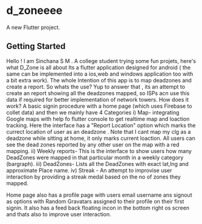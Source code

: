 # d_zoneeee

A new Flutter project.

## Getting Started
Hello ! I am Sinchana S M . A college student trying some fun projets, here's what D_Zone is all about 
Its a flutter application designed for android ( the same can be implemented into a ios,web and windows application too with a bit extra work).
The whole Intention of this app is to map deadzones and create a report. So whats the use? Yup to answer that , its an attempt to create an report showing all the deadzones mapped, so ISPs acn use this data if required for better implementation of network towers.
How does it work?
A basic signin procedure  with a home page (which uses Firebase to collet data) and then we mainly have 4 Categories 
i) Map- integrating Google maps with help fo flutter console to get realtime map and loaction tracking. Here the interface has a "Report Location" option which marks the currect location of user as an deadzone . Note that I cant map my clg as a deadzone while sitting at home, it only marks current loaction. All users can see the dead zones reported by any other user on the map with a red mapping. 
ii) Weekly reports- This is the interface to show users how many DeadZones were mapped in that particular month in a weekly category (bargraph).
iii) DeadZones- Lists all the DeadZones with exact lat,lng and approximate Place name.
iv) Streak - An attempt to improvise user interaction by providing a streak medal based on the no of zones they mapped.

Home page also has a profile page with users email username ans signout as options with Random Gravatars assigned to their profile on their first signin. It also has a feed back floating incon in the bottom right os screen and thats also to improve user interaction.



